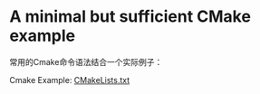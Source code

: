 # A minimal but sufficient CMake example

常用的Cmake命令语法结合一个实际例子：

Cmake Example: [CMakeLists.txt](CMakeLists.txt)
